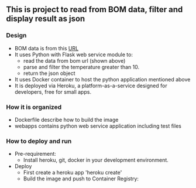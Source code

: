 ## This is project to read from BOM data, filter and display result as json

### Design
- BOM data is from this [URL](http://www.bom.gov.au/fwo/IDN60801/IDN60801.95765.json) 
- It uses Python with Flask web service module to:
  - read the data from bom url (shown above)
  - parse and filter the temperature greater than 10.
  - return the json object
- It uses Docker container to host the python application mentioned above
- It is deployed via Heroku, a platform-as-a-service designed for developers, free for small apps.

### How it is organized
- Dockerfile describe how to build the image
- webapps contains python web service application including test files

### How to deploy and run
- Pre-requirement:
  - Install heroku, git, docker in your development environment. 
- Deploy
  - First create a heroku app 'heroku create'
  - Build the image and push to Container Registry:
